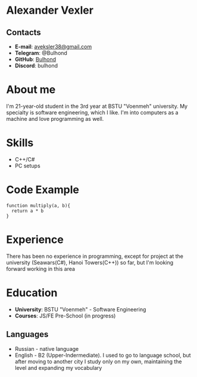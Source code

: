 # Alexander Vexler

## Contacts
* **E-mail**: aveksler38@gmail.com
* **Telegram**: @Bulhond
* **GitHub**: [Bulhond](https://github.com/Bulhond)
* **Discord**: bulhond

# About me

I'm 21-year-old student in the 3rd year at BSTU "Voenmeh" university. My specialty is software engineering, which I like. I'm into computers as a machine and love programming as well.

# Skills

- C++/C# 
- PC setups 

# Code Example 
```
function multiply(a, b){
  return a * b
}
```

# Experience 
 
There has been no experience in programming, except for project at the university (Seawars(C#), Hanoi Towers(C++)) so far, but I'm looking forward working in this area

# Education 

* **University**: BSTU "Voenmeh" - Software Engineering 
* **Courses**: JS/FE Pre-School (in progress)

## Languages

- Russian - native language
- English - B2 (Upper-Indermediate). I used to go to language school, but after moving to another city I study only on my own, maintaining the level and expanding my vocabulary